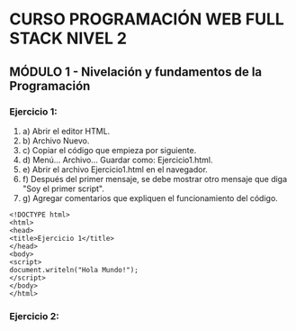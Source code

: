 # CURSO PROGRAMACIÓN WEB FULL STACK NIVEL 2
## MÓDULO 1 - Nivelación y fundamentos de la Programación
### Ejercicio 1:
1. a) Abrir el editor HTML. 
2. b) Archivo Nuevo. 
3. c) Copiar el código que empieza por <!DOCTYPE html> siguiente.
4. d) Menú... Archivo... Guardar como: Ejercicio1.html.
5. e) Abrir el archivo Ejercicio1.html en el navegador.
6. f) Después del primer mensaje, se debe mostrar otro mensaje que diga "Soy el primer script".
7. g) Agregar comentarios que expliquen el funcionamiento del código.

``` 
<!DOCTYPE html>
<html>
<head>
<title>Ejercicio 1</title>
</head>
<body>
<script>
document.writeln("Hola Mundo!");
</script>
</body>
</html>

``` 

### Ejercicio 2: